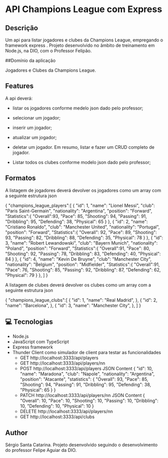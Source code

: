 # API Champions League com Express

## Descrição
Um api para listar jogadores e clubes da Champions League, empregando o framework express .
Projeto desenvolvido no âmbito de treinamento em Node.js, na DIO, com o Professor Felipão.

##Domínio da aplicação

Jogadores e Clubes da Champions League.

## Features

A api deverá:

- listar os jogadores conforme medelo json dado pelo professor;
- selecionar um jogador;
- inserir um jogador;
- atualizar um jogador;
- deletar um jogador.
Em resumo, listar e fazer um CRUD completo de jogador.

- Listar todos os clubes conforme modelo json dado pelo professor;

## Formatos
A listagem de jogadores deverá devolver os jogadores como um array com a seguinte estrutura json

{
    "champions_league_players":[
        {
            "id": 1,
            "name": "Lionel Messi",
            "club": "Paris Saint-Germain",
            "nationality": "Argentina",
            "position": "Forward",
            "Statistics":{
                "Overall":93,
                "Pace": 85,
                "Shooting": 94,
                "Passing": 91,
                "Dribbling": 95,
                "Defending": 38,
                "Physical": 65
            }
        },
        {
            "id": 2,
            "name": "Cristiano Ronaldo",
            "club": "Manchester United",
            "nationality": "Portugal",
            "position": "Forward",
            "Statistics":{
                "Overall": 92,
                "Pace": 89,
                "Shooting": 93,
                "Passing": 82,
                "Dribbling": 88,
                "Defending": 35,
                "Physical": 78
            }
        },
        {
            "id": 3,
            "name": "Robert Lewandowski",
            "club": "Bayern Munich",
            "nationality": "Poland",
            "position": "Forward",
            "Statistics":{
                "Overall":91,
                "Pace": 80,
                "Shooting": 92,
                "Passing": 78,
                "Dribbling": 83,
                "Defending": 40,
                "Physical": 84
            }
        },
        {
            "id": 4,
            "name": "Kevin De Bruyne",
            "club": "Manchester City",
            "nationality": "Belgium",
            "position": "Midfielder",
            "Statistics":{
                "Overall":91,
                "Pace": 76,
                "Shooting": 85,
                "Passing": 92,
                "Dribbling": 87,
                "Defending": 62,
                "Physical": 79
            }
        },
    ]
}

A listagem de clubes deverá devolver os clubes como um array com a seguinte estrutura json

{
    "champions_league_clubs":[
        {
            "id": 1,
            "name": "Real Madrid",
        },
        {
            "id": 2,
            "name": "Barcelona",
        },
        {
            "id": 3,
            "name": "Manchester City",
        },
    ]
}


## 💻 Tecnologias
- Node.js
- JavaScript com TypeScript
- Express framework
- Thunder Client como simulador de client para testar as funcionalidades
  - GET http://localhost:3333/api/players
  - GET http://localhost:3333/api/players/nn
  - POST http://localhost:3333/api/players
      JSON Content
        {
          "id": 10, 
          "name": "Maradona", 
          "club": "Napole", 
          "nationality": "Argentina", 
          "position": "Atacante", 
          "statistics": {
            "Overall": 93,
            "Pace": 85,
            "Shooting": 94,
            "Passing": 91,
            "Dribbling": 95,
            "Defending": 38,
            "Physical": 65
          }
        }
  - PATCH http://localhost:3333/api/players/nn
      JSON Content
      {
        "Overall": 10,
        "Pace": 10,
        "Shooting": 10,
        "Passing": 10,
        "Dribbling": 10,
        "Defending": 10,
        "Physical": 10
      }
  - DELETE http://localhost:3333/api/players/nn
  - GET http://localhost:3333/api/clubs



## Author
Sérgio Santa Catarina.
Projeto desenvolvido seguindo o desenvolvimento do professor Felipe Aguiar da DIO.

